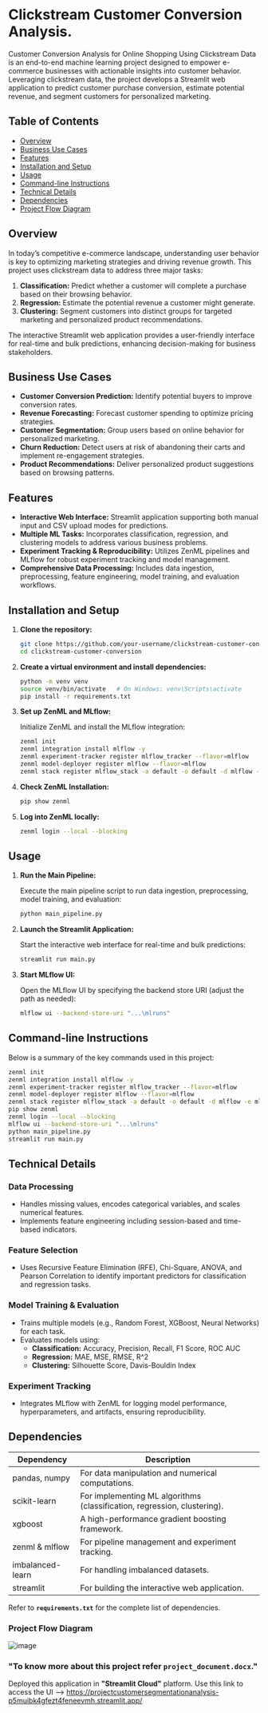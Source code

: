 # Clickstream Customer Conversion Analysis.

Customer Conversion Analysis for Online Shopping Using Clickstream Data is an end-to-end machine learning project designed to empower e-commerce businesses with actionable insights into customer behavior. Leveraging clickstream data, the project develops a Streamlit web application to predict customer purchase conversion, estimate potential revenue, and segment customers for personalized marketing.

## Table of Contents

- [Overview](#overview)
- [Business Use Cases](#business-use-cases)
- [Features](#features)
- [Installation and Setup](#installation-and-setup)
- [Usage](#usage)
- [Command-line Instructions](#command-line-instructions)
- [Technical Details](#technical-details)
- [Dependencies](#dependencies)
- [Project Flow Diagram](#project-flow-diagram)

## Overview

In today’s competitive e-commerce landscape, understanding user behavior is key to optimizing marketing strategies and driving revenue growth. This project uses clickstream data to address three major tasks:

1. **Classification:** Predict whether a customer will complete a purchase based on their browsing behavior.
2. **Regression:** Estimate the potential revenue a customer might generate.
3. **Clustering:** Segment customers into distinct groups for targeted marketing and personalized product recommendations.

The interactive Streamlit web application provides a user-friendly interface for real-time and bulk predictions, enhancing decision-making for business stakeholders.

## Business Use Cases

- **Customer Conversion Prediction:** Identify potential buyers to improve conversion rates.
- **Revenue Forecasting:** Forecast customer spending to optimize pricing strategies.
- **Customer Segmentation:** Group users based on online behavior for personalized marketing.
- **Churn Reduction:** Detect users at risk of abandoning their carts and implement re-engagement strategies.
- **Product Recommendations:** Deliver personalized product suggestions based on browsing patterns.

## Features

- **Interactive Web Interface:** Streamlit application supporting both manual input and CSV upload modes for predictions.
- **Multiple ML Tasks:** Incorporates classification, regression, and clustering models to address various business problems.
- **Experiment Tracking & Reproducibility:** Utilizes ZenML pipelines and MLflow for robust experiment tracking and model management.
- **Comprehensive Data Processing:** Includes data ingestion, preprocessing, feature engineering, model training, and evaluation workflows.

## Installation and Setup

1. **Clone the repository:**
   ```bash
   git clone https://github.com/your-username/clickstream-customer-conversion.git
   cd clickstream-customer-conversion
   ```
2. **Create a virtual environment and install dependencies:**
   ```bash
   python -m venv venv
   source venv/bin/activate   # On Windows: venv\Scripts\activate
   pip install -r requirements.txt
   ```
3. **Set up ZenML and MLflow:**
   
   Initialize ZenML and install the MLflow integration:
   ```bash
   zenml init
   zenml integration install mlflow -y
   zenml experiment-tracker register mlflow_tracker --flavor=mlflow
   zenml model-deployer register mlflow --flavor=mlflow
   zenml stack register mlflow_stack -a default -o default -d mlflow -e mlflow_tracker --set
   ```
4. **Check ZenML Installation:**
   ```bash
   pip show zenml
   ```
5. **Log into ZenML locally:**
   ```bash
   zenml login --local --blocking
   ```

## Usage

1. **Run the Main Pipeline:**
   
   Execute the main pipeline script to run data ingestion, preprocessing, model training, and evaluation:
   ```bash
   python main_pipeline.py
   ```
2. **Launch the Streamlit Application:**
   
   Start the interactive web interface for real-time and bulk predictions:
   ```bash
   streamlit run main.py
   ```
3. **Start MLflow UI:**
   
   Open the MLflow UI by specifying the backend store URI (adjust the path as needed):
   ```bash
   mlflow ui --backend-store-uri "...\mlruns"
   ```

## Command-line Instructions

Below is a summary of the key commands used in this project:

```bash
zenml init
zenml integration install mlflow -y
zenml experiment-tracker register mlflow_tracker --flavor=mlflow
zenml model-deployer register mlflow --flavor=mlflow
zenml stack register mlflow_stack -a default -o default -d mlflow -e mlflow_tracker --set
pip show zenml
zenml login --local --blocking
mlflow ui --backend-store-uri "...\mlruns"
python main_pipeline.py
streamlit run main.py
```

## Technical Details

### Data Processing
- Handles missing values, encodes categorical variables, and scales numerical features.
- Implements feature engineering including session-based and time-based indicators.

### Feature Selection
- Uses Recursive Feature Elimination (RFE), Chi-Square, ANOVA, and Pearson Correlation to identify important predictors for classification and regression tasks.

### Model Training & Evaluation
- Trains multiple models (e.g., Random Forest, XGBoost, Neural Networks) for each task.
- Evaluates models using:
  - **Classification:** Accuracy, Precision, Recall, F1 Score, ROC AUC
  - **Regression:** MAE, MSE, RMSE, R^2
  - **Clustering:** Silhouette Score, Davis-Bouldin Index

### Experiment Tracking
- Integrates MLflow with ZenML for logging model performance, hyperparameters, and artifacts, ensuring reproducibility.

## Dependencies

| Dependency         | Description                                                        |
|--------------------|--------------------------------------------------------------------|
| pandas, numpy      | For data manipulation and numerical computations.                 |
| scikit-learn       | For implementing ML algorithms (classification, regression, clustering). |
| xgboost            | A high-performance gradient boosting framework.                    |
| zenml & mlflow     | For pipeline management and experiment tracking.                   |
| imbalanced-learn   | For handling imbalanced datasets.                                  |
| streamlit          | For building the interactive web application.                      |

Refer to **`requirements.txt`** for the complete list of dependencies.

### Project Flow Diagram

![image](https://github.com/user-attachments/assets/aad00c33-9a72-456f-8b45-63150ed20f72)


### **"To know more about this project refer `project_document.docx`."**

Deployed this application in **"Streamlit Cloud"** platform. Use this link to access the UI --> https://projectcustomersegmentationanalysis-p5muibk4gfezt4feneevmh.streamlit.app/


